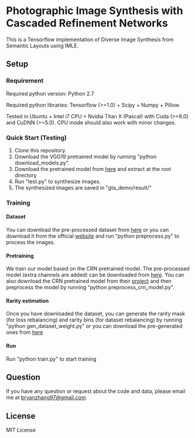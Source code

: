 # Photographic Image Synthesis with Cascaded Refinement Networks

This is a Tensorflow implementation of Diverse Image Synthesis from Semantic Layouts using IMLE.


## Setup

### Requirement
Required python version: Python 2.7

Required python libraries: Tensorflow (>=1.0) + Scipy + Numpy + Pillow.

Tested in Ubuntu + Intel i7 CPU + Nvidia Titan X (Pascal) with Cuda (>=8.0) and CuDNN (>=5.0). CPU mode should also work with minor changes.

### Quick Start (Testing)
1. Clone this repository.
2. Download the VGG19 pretrained model by running "python download_models.py".
3. Download the pretrained model from [here](https://drive.google.com/open?id=1zQzeEGB715jufm0-9MbzbWswTvdiTzyr) and extract at the root directory
3. Run "test.py" to synthesize images.
4. The synthesized images are saved in "gta_demo/result/"

### Training

#### Dataset
You can download the pre-processed dataset from [here](https://drive.google.com/open?id=1e63Hl6I9ToE0VNiyUgEXDXMUd17DQvtQ) or you can download it from the official [website](https://download.visinf.tu-darmstadt.de/data/from_games/) and run "python preprocess.py" to process the images.

#### Pretraining
We train our model based on the CRN pretrained model. The pre-processed model (extra channels are added) can be downloaded from [here](https://drive.google.com/open?id=1Sbjzs_0CeDIrTUIn4uE98izY0vroY84V). You can also download the CRN pretrained model from their [project](https://github.com/CQFIO/PhotographicImageSynthesis) and then preprocess the model by running "python preprocess_crn_model.py".

#### Rarity estimation
Once you have downloaded the dataset, you can generate the rarity mask (for loss rebalancing) and rarity bins (for dataset rebalancing) by running "python gen_dataset_weight.py" or you can download the pre-generated ones from [here](https://drive.google.com/open?id=1MFEVGevOOcGytkMYiYakHAt6BssAuQaO)

#### Run
Run "python train.py" to start training

## Question
If you have any question or request about the code and data, please email me at bryanzhang97@gmail.com.

## License
MIT License
